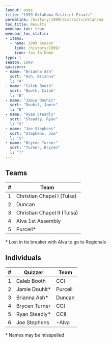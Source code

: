 ```yaml
---
layout: page
title: "1999 Oklahoma District Finals"
permalink: /history/1999/districts/oklahoma
toc_title: Results
menubar_toc: true
menubar_toc_static:
- items:
  - name: 1999 Season
    link: /history/1999/
    icon: fas fa-home
type: t
season: 1999
quizzers:
- name: "Brianna Ash"
  sort: "Ash, Brianna"
  l: "A"
- name: "Caleb Booth"
  sort: "Booth, Caleb"
  l: "B"
- name: "Jamie Douhit"
  sort: "Douhit, Jamie"
  l: "D"
- name: "Ryan Steadly"
  sort: "Steadly, Ryan"
  l: "S"
- name: "Joe Stephens"
  sort: "Stephens, Joe"
  l: "S"
- name: "Brycen Turner"
  sort: "Turner, Brycen"
  l: "T"
---
```


## Teams

|    # | Team                        |
| ---: | --------------------------- |
|    1 | Christian Chapel I (Tulsa)  |
|    2 | Duncan                      |
|    3 | Christian Chapel II (Tulsa) |
|    4 | Alva 1st Assembly           |
|    5 | Purcell*                    |

\* Lost in tie breaker with Alva to go to Regionals

## Individuals

|    # | Quizzer       | Team    |
| ---: | ------------- | ------- |
|    1 | Caleb Booth   | CCI     |
|    2 | Jamie Douhit* | Purcell |
|    3 | Brianna Ash*  | Duncan  |
|    4 | Brycen Turner | CCI     |
|    5 | Ryan Steadly* | CCII    |
|    6 | Joe Stephens  | -Alva   |

\* Names may be misspelled